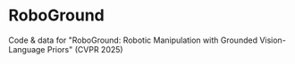 # RoboGround
Code &amp; data for "RoboGround: Robotic Manipulation with Grounded Vision-Language Priors" (CVPR 2025)
